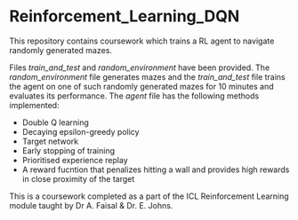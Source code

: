 # Reinforcement_Learning_DQN

This repository contains coursework which trains a RL agent to navigate randomly generated mazes.

Files _train_and_test_ and _random_environment_ have been provided. The _random_environment_ file generates mazes and the _train_and_test_ file trains the agent on one of such randomly generated mazes for 10 minutes and evaluates its performance.
The _agent_ file has the following methods implemented:
*   Double Q learning
*   Decaying epsilon-greedy policy
*   Target network
*   Early stopping of training
*   Prioritised experience replay
*   A reward fucntion that penalizes hitting a wall and provides high rewards in close proximity of the target

This is a coursework completed as a part of the ICL Reinforcement Learning module taught by Dr A. Faisal & Dr. E. Johns.
